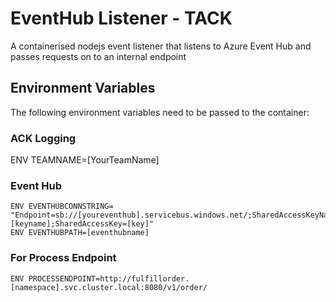 # EventHub Listener - TACK

A containerised nodejs event listener that listens to Azure Event Hub and passes requests on to an internal endpoint

## Environment Variables

The following environment variables need to be passed to the container:

### ACK Logging
ENV TEAMNAME=[YourTeamName]

### Event Hub
```
ENV EVENTHUBCONNSTRING= "Endpoint=sb://[youreventhub].servicebus.windows.net/;SharedAccessKeyName=[keyname];SharedAccessKey=[key]"
ENV EVENTHUBPATH=[eventhubname]
```
### For Process Endpoint
```
ENV PROCESSENDPOINT=http://fulfillorder.[namespace].svc.cluster.local:8080/v1/order/
```

